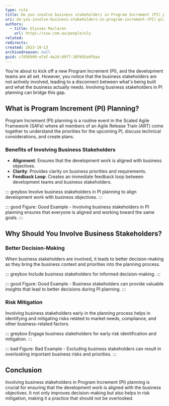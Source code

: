 ```yaml
---
type: rule
title: Do you involve business stakeholders in Program Increment (PI) planning?
uri: do-you-involve-business-stakeholders-in-program-increment-(PI)-planning
authors:
  - title: Ulysses Maclaren
    url: https://ssw.com.au/people/uly
related:
redirects:
created: 2023-10-13
archivedreason: null
guid: c7d58999-e7af-4e2d-89f7-38f693a9fbaa
---
```

You're about to kick off a new Program Increment (PI), and the development teams are all set. However, you notice that the business stakeholders are not actively involved, leading to a disconnect between what's being built and what the business actually needs. Involving business stakeholders in PI planning can bridge this gap.

<!--endintro-->

## What is Program Increment (PI) Planning?

Program Increment (PI) planning is a routine event in the Scaled Agile Framework (SAFe) where all members of an Agile Release Train (ART) come together to understand the priorities for the upcoming PI, discuss technical considerations, and create plans.

### Benefits of Involving Business Stakeholders

- **Alignment**: Ensures that the development work is aligned with business objectives.
- **Clarity**: Provides clarity on business priorities and requirements.
- **Feedback Loop**: Creates an immediate feedback loop between development teams and business stakeholders.

::: greybox
Involve business stakeholders in PI planning to align development work with business objectives.
:::

::: good
Figure: Good Example - Involving business stakeholders in PI planning ensures that everyone is aligned and working toward the same goals.
:::

## Why Should You Involve Business Stakeholders?

### Better Decision-Making

When business stakeholders are involved, it leads to better decision-making as they bring the business context and priorities into the planning process.

::: greybox
Include business stakeholders for informed decision-making.
:::

::: good
Figure: Good Example - Business stakeholders can provide valuable insights that lead to better decisions during PI planning.
:::

### Risk Mitigation

Involving business stakeholders early in the planning process helps in identifying and mitigating risks related to market needs, compliance, and other business-related factors.

::: greybox
Engage business stakeholders for early risk identification and mitigation.
:::

::: bad
Figure: Bad Example - Excluding business stakeholders can result in overlooking important business risks and priorities.
:::

## Conclusion

Involving business stakeholders in Program Increment (PI) planning is crucial for ensuring that the development work is aligned with the business objectives. It not only improves decision-making but also helps in risk mitigation, making it a practice that should not be overlooked.
